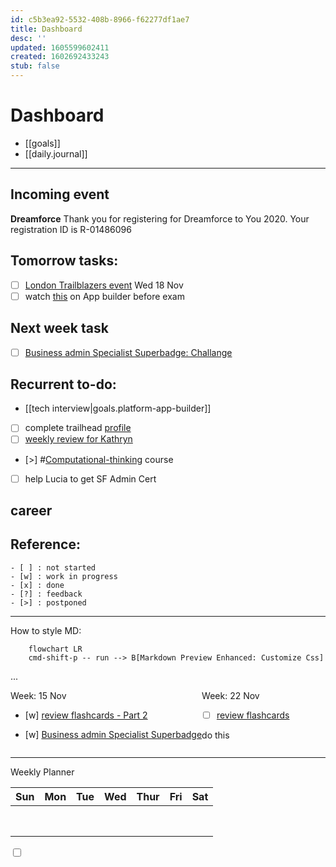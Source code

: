 ```yaml
---
id: c5b3ea92-5532-408b-8966-f62277df1ae7
title: Dashboard
desc: ''
updated: 1605599602411
created: 1602692433243
stub: false
---
```

# Dashboard

- [[goals]]
- [[daily.journal]]

---
## Incoming event
**Dreamforce**
Thank you for registering for Dreamforce to You 2020.
Your registration ID is R-01486096

## Tomorrow tasks:

- [ ] [London Trailblazers event](https://u6682178.ct.sendgrid.net/ls/click?upn=v3lFydCCL4vng1LN0PAxPdWFV-2BJGDdyfbd24O-2BGilMylNwi2KyIo-2F-2B6HKjfprteIuQ-2B6JbxVh1euF9l3fNkBCmeGQj2UgNZ-2BjDhGxCmropu-2BWPYWZTkBKxaqZWvfR9I5TGcOPrYh-2FevJ5XDb1rXGUw-3D-3DhDsB_FODTUQdMiBXDK1JRGsAgLhKVtheQ4SBstYL8EXlt1rKMaQ5-2FtCReR2-2FoA6g46JXOGZk6rDvu1QVUyw-2F5-2BhhJT1MGYhV7x8-2Bhyd-2BLo8Nzb7Wv-2BGJrsNKE14adVhL-2F89r2kDJeG-2FTgUczKCYixxobI3igz2yLfDsfPB8rIfkQ2e5kzZQZ0bg8zogEtkOrXD9RxM0RMmJn0hB8gUFnlrqvruZ7ZI1KvcPE-2BdHXF4sSZIkE-3D)  Wed 18 Nov
- [ ] watch [this](https://www.youtube.com/watch?v=yYbrkaW4CgM) on App builder before exam

## Next week task
- [ ] [Business admin Specialist Superbadge: Challange ](https://trailhead.salesforce.com/content/learn/superbadges/superbadge_business_specialist?trailmix_creator_id=strailhead&trailmix_slug=prepare-for-your-salesforce-administrator-credential)

## Recurrent to-do:
- [[tech interview|goals.platform-app-builder]]
- [ ] complete trailhead [profile](https://trailblazer.me/id)
- [ ] [weekly review for Kathryn](https://docs.google.com/document/d/1RcVrCH8Ch0T9X_k4-lo5Z8O21agcuhXG_AA9Zsb9CFc/edit)
- [>] #[Computational-thinking](https://www.wolfram.com/wolfram-u/cbm-cause-or-correlation/) course
- [ ] help Lucia to get SF Admin Cert

## career


## Reference:
```
- [ ] : not started
- [w] : work in progress
- [x] : done
- [?] : feedback
- [>] : postponed
```

---

How to style MD:
```mermaid
    flowchart LR
    cmd-shift-p -- run --> B[Markdown Preview Enhanced: Customize Css]
```
...
<div style="display:flex">
<div class="col2">
<div>Week: 15 Nov</div>
<div> 

- [w] [review flashcards - Part 2](https://trailhead.salesforce.com/en/content/learn/trails/platform-app-builder-certification-prep?trailmix_creator_id=strailhead&trailmix_slug=prepare-for-your-salesforce-platform-app-builder-credential)
</div>
<div>

- [w] [Business admin Specialist Superbadge](https://trailhead.salesforce.com/content/learn/superbadges/superbadge_business_specialist?trailmix_creator_id=strailhead&trailmix_slug=prepare-for-your-salesforce-administrator-credential)</div>
</div>

<div class="col2">Week: 22 Nov
<div>

- [ ] [review flashcards](https://trailhead.salesforce.com/en/content/learn/trails/platform-app-builder-certification-prep?trailmix_creator_id=strailhead&trailmix_slug=prepare-for-your-salesforce-platform-app-builder-credential)</div>
<div>do this</div>
</div>
</div>

---

Weekly Planner

| Sun  |  Mon | Tue  | Wed  | Thur  | Fri  | Sat  |   
|---|---|---|---|---|---|---|
|   |   |   |   |   |   |   |  
|   |   |   |   |   |   |   |  
|   |   |   |   |   |   |   |
|   |   |   |   |   |   |   |
|   |   |   |   |   |   |   |
|   |   |   |   |   |   |   |
|   |   |   |   |   |   |   |
|   |   |   |   |   |   |   |
<input type="checkbox"> 